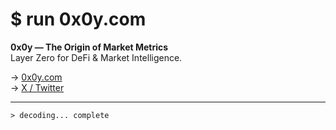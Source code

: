 # $ run 0x0y.com

**0x0y — The Origin of Market Metrics**  
Layer Zero for DeFi & Market Intelligence.

→ [0x0y.com](https://0x0y.com)  
→ [X / Twitter](https://x.com/the0x0y)  

-- -- -- --

`> decoding... complete`

